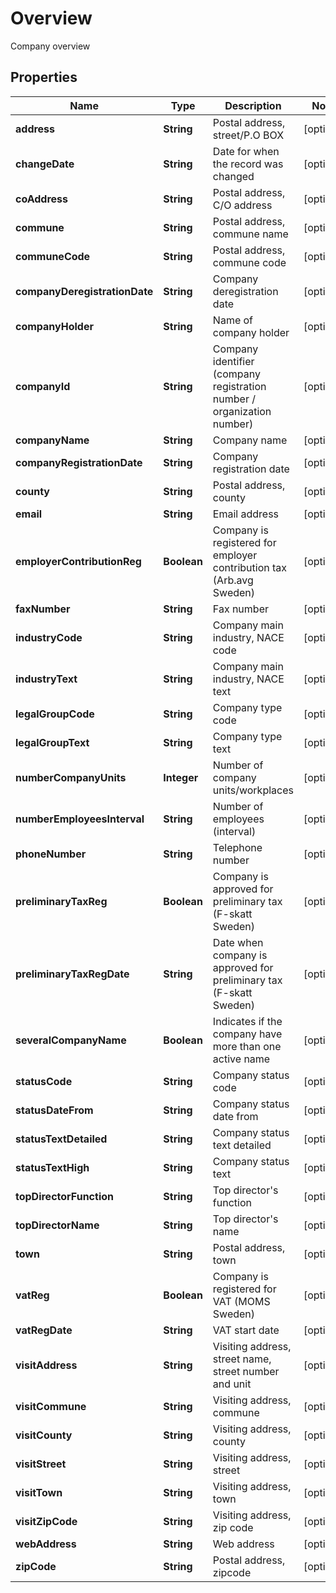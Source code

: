 

# Overview

Company overview

## Properties

| Name | Type | Description | Notes |
|------------ | ------------- | ------------- | -------------|
|**address** | **String** | Postal address, street/P.O BOX |  [optional] |
|**changeDate** | **String** | Date for when the record was changed |  [optional] |
|**coAddress** | **String** | Postal address, C/O address |  [optional] |
|**commune** | **String** | Postal address, commune name |  [optional] |
|**communeCode** | **String** | Postal address, commune code |  [optional] |
|**companyDeregistrationDate** | **String** | Company deregistration date |  [optional] |
|**companyHolder** | **String** | Name of company holder |  [optional] |
|**companyId** | **String** | Company identifier (company registration number / organization number) |  [optional] |
|**companyName** | **String** | Company name |  [optional] |
|**companyRegistrationDate** | **String** | Company registration date |  [optional] |
|**county** | **String** | Postal address, county |  [optional] |
|**email** | **String** | Email address |  [optional] |
|**employerContributionReg** | **Boolean** | Company is registered for employer contribution tax (Arb.avg Sweden) |  [optional] |
|**faxNumber** | **String** | Fax number |  [optional] |
|**industryCode** | **String** | Company main industry, NACE code |  [optional] |
|**industryText** | **String** | Company main industry, NACE text |  [optional] |
|**legalGroupCode** | **String** | Company type code |  [optional] |
|**legalGroupText** | **String** | Company type text |  [optional] |
|**numberCompanyUnits** | **Integer** | Number of company units/workplaces |  [optional] |
|**numberEmployeesInterval** | **String** | Number of employees (interval) |  [optional] |
|**phoneNumber** | **String** | Telephone number |  [optional] |
|**preliminaryTaxReg** | **Boolean** | Company is approved for preliminary tax (F-skatt Sweden) |  [optional] |
|**preliminaryTaxRegDate** | **String** | Date when company is approved for preliminary tax (F-skatt Sweden) |  [optional] |
|**severalCompanyName** | **Boolean** | Indicates if the company have more than one active name |  [optional] |
|**statusCode** | **String** | Company status code |  [optional] |
|**statusDateFrom** | **String** | Company status date from |  [optional] |
|**statusTextDetailed** | **String** | Company status text detailed |  [optional] |
|**statusTextHigh** | **String** | Company status text |  [optional] |
|**topDirectorFunction** | **String** | Top director&#39;s function |  [optional] |
|**topDirectorName** | **String** | Top director&#39;s name |  [optional] |
|**town** | **String** | Postal address, town |  [optional] |
|**vatReg** | **Boolean** | Company is registered for VAT (MOMS Sweden) |  [optional] |
|**vatRegDate** | **String** | VAT start date |  [optional] |
|**visitAddress** | **String** | Visiting address, street name, street number and unit |  [optional] |
|**visitCommune** | **String** | Visiting address, commune |  [optional] |
|**visitCounty** | **String** | Visiting address, county |  [optional] |
|**visitStreet** | **String** | Visiting address, street |  [optional] |
|**visitTown** | **String** | Visiting address, town |  [optional] |
|**visitZipCode** | **String** | Visiting address, zip code |  [optional] |
|**webAddress** | **String** | Web address |  [optional] |
|**zipCode** | **String** | Postal address, zipcode |  [optional] |



